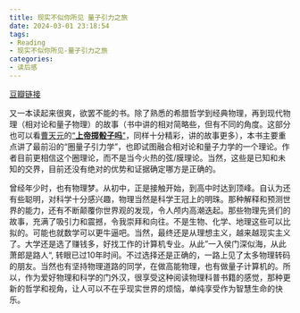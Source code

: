```yaml
---
title: 现实不似你所见 量子引力之旅
date: 2024-03-01 23:18:54
tags:
- Reading
- 现实不似你所见-量子引力之旅
categories:
- 读后感
---
```


[豆瓣链接](https://book.douban.com/subject/27156306/)

又一本读起来很爽，欲罢不能的书。除了熟悉的希腊哲学到经典物理，再到现代物理（相对论和量子物理）的故事（书中讲的相对简略些，但有不同的角度。这部分也可以看[曹天元](https://book.douban.com/author/243729/)的[“**上帝掷骰子吗**"](https://book.douban.com/subject/1467022/)，同样十分精彩，讲的故事更多），本书主要重点讲了最前沿的“圈量子引力学”，也即试图融合相对论和量子力学的一个理论。作者目前更相信这个圈理论，而不是当今火热的弦/膜理论。当然，这些是已知和未知的交界，目前还没有绝对的优势和证据确定哪方是正确的。

曾经年少时，也有物理梦。从初中，正是接触开始，到高中时达到顶峰。自认为还有些聪明，对科学十分感兴趣，物理当然是科学王冠上的明珠。那种解释和预测世界的能力，还有不断颠覆你世界观的发现，令人颅内高潮迭起。那些物理先贤们的故事，充满了吸引力和震撼，令我崇拜和向往。不是生物、化学、地理这些可以比拟的。可能也就数学可以更牛逼吧。当然，最终还是从理想主义，越来越现实主义了。大学还是选了赚钱多，好找工作的计算机专业。从此”一入侯门深似海，从此萧郎是路人“, 转眼已过10年时间。不过选择还是正确的，一路上见了太多物理转码的朋友。当然也有坚持物理道路的同学，在做高能物理，也有做量子计算机的。所以，作为爱好物理和科学的门外汉，很享受这种阅读物理科普书籍的感觉，那种更新的哲学和视角，让人可以不在乎现实世界的烦恼，单纯享受作为智慧生命的快乐。
